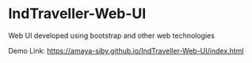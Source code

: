 # IndTraveller-Web-UI
Web UI developed using bootstrap and other web technologies

Demo Link: https://amaya-siby.github.io/IndTraveller-Web-UI/index.html
